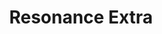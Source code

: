 ---
title: Resonance Extra
logo: resonanceextra.svg
stream_url:
    - ["station", "https://stream.resonance.fm/resonance-extra"]
description: "Resonance Extra is a 24/7 digital broadcasting platform dedicated to global music, sound art and radio art based at Resonance."
url: "https://extra.resonance.fm"
location: London, UK
play_time: 24/7
recommended: ["mattt"]
---